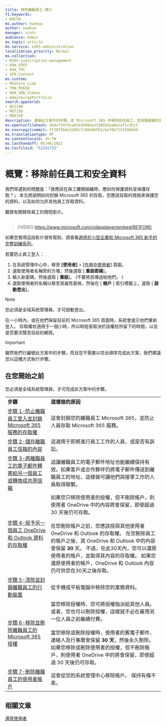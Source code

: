 ```yaml
---
title: 移除離職員工-簡介
f1.keywords:
- NOCSH
ms.author: kwekua
author: kwekua
manager: scotv
audience: Admin
ms.topic: article
ms.service: o365-administration
localization_priority: Normal
ms.collection:
- M365-subscription-management
- Adm_O365
- Adm_TOC
- SPO_Content
ms.custom:
- MSStore_Link
- TRN_M365B
- OKR_SMB_Videos
- AdminSurgePortfolio
search.appverid:
- BCS160
- MET150
- MOE150
description: 遵循此方案中的步驟，從 Microsoft 365 中移除前任員工，並保護組織的資料。
ms.openlocfilehash: 4b4cf59fdce81b3098ee333095daa8e1af1cd5c5
ms.sourcegitcommit: ff20f5b4e3268c7c98a84fb1cbe7db7151596b6d
ms.translationtype: MT
ms.contentlocale: zh-TW
ms.lasthandoff: 05/06/2021
ms.locfileid: "52241733"
---
```

# <a name="overview-remove-a-former-employee-and-secure-data"></a>概覽：移除前任員工和安全資料

我們常遇到的問題是：「我應該在員工離開組織時，應如何保護資料並保護存取？」 本文將說明如何封鎖 Microsoft 365 的存取，您應該採取的措施來保護您的資料，以及如何允許其他員工存取資料。

觀賞有關移除員工的簡短影片。 <br><br>

> [!VIDEO https://www.microsoft.com/videoplayer/embed/RE1FOfR] 

如果您覺得這段影片很有幫助，請查看[適用於小型企業和 Microsoft 365 新手的完整訓練系列](../../business-video/index.yml)。

若要防止員工登入：

1. 在系統管理中心中，移至 **[使用者]** \> <a href="https://go.microsoft.com/fwlink/p/?linkid=834822" target="_blank">[作用中使用者]</a> 頁面。
2. 選取使用者名稱旁的方塊，然後選取 [ **重設密碼**]。
3. 輸入新密碼，然後選取 [ **重設**]。  (不要將其傳送給他們。 ) 
4. 選取使用者的名稱以移至其屬性窗格，然後在 [ **帳戶** ] 索引標籤上，選取 [ **啟動登出**]。

> [!NOTE]
> 您必須是全域系統管理員，才可啟動登出。

在一小時內，或在他們保留目前的 Microsoft 365 頁面時，系統會提示他們重新登入。 存取權杖適用于一個小時，所以時程表取決於該權杖所留下的時間，以及是否要流覽至目前的網頁。

> [!IMPORTANT]
> 雖然我們已編號此方案中的步驟，而且您不需要以完全順序完成此方案，我們建議您以這種方式執行步驟。

## <a name="before-you-begin"></a>在您開始之前

您必須是全域系統管理員，才可完成此方案中的步驟。

|||
|:-----|:-----|
|**步驟** <br/> |**這樣做的原因** <br/> |
|[步驟 1-防止離職員工登入並封鎖 Microsoft 365 服務的存取權](remove-former-employee-step-1.md) <br/> |這會封鎖您的離職員工 Microsoft 365，並防止人員存取 Microsoft 365 服務。 <br/> |
|[步驟 2-儲存離職員工信箱的內容](remove-former-employee-step-2.md) <br/> |這適用于即將進行員工工作的人員，或是否有訴訟。 <br/> |
|[步驟 3-將離職員工的電子郵件轉寄給另一個員工或轉換成共用信箱](remove-former-employee-step-3.md) <br/> |這讓離職員工的電子郵件地址也能繼續保持有效。如果客戶或合作夥伴仍將電子郵件傳送到離職員工的地址，這樣做可讓他們與接掌工作的人員取得聯繫。 <br/> |
|[步驟 4-授予另一個員工 OneDrive 和 Outlook 資料的存取權](remove-former-employee-step-6.md) <br/> |如果您只移除使用者的授權，但不刪除帳戶，則使用者 OneDrive 中的內容將會保留，即使超過 30 天後仍可存取。 <br/><br/> 在您刪除帳戶之前，您應該授與其他使用者 OneDrive 和 Outlook 的存取權。 在您刪除員工的帳戶之後，其 OneDrive 和 Outlook 中的內容會保留 **30** 天。 不過，在此30天內，您可以還原使用者的帳戶，並取得其內容的存取權。 如果您還原使用者的帳戶，OneDrive 和 Outlook 內容仍可供您在30天之後存取。 <br/> |
|[步驟 5-清除並封鎖離職員工的行動裝置](remove-former-employee-step-4.md) <br/> |從手機或平板電腦中移除您的業務資料。  <br/> |
|[步驟 6-移除並刪除離職員工的 Microsoft 365 授權](remove-former-employee-step-7.md) <br/> |當您移除授權時，您可將授權指派給其他人員。或者，您也可以刪除授權，這樣就不必在雇用另一位人員之前繼續付費。<br/><br/> 當您移除或刪除授權時，使用者的舊電子郵件、連絡人及行事曆會保留 **30 天**，然後永久刪除。 如果您移除或刪除使用者的授權，但不刪除帳戶，則使用者 OneDrive 中的將會保留，即使超過 30 天後仍可存取。  <br/> |
|[步驟 7-刪除離職員工的使用者帳戶](remove-former-employee-step-7.md) <br/> |這會從您的系統管理中心移除帳戶。 保持有條不紊。 <br/> |

## <a name="related-articles"></a>相關文章

[還原使用者](restore-user.md)
